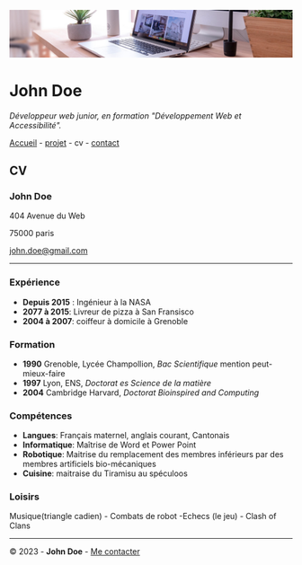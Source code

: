 ![desk banner](img/desk-banner.jpg)

# John Doe

*Développeur web junior, en formation "Développement Web et Accessibilité".*

[Accueil](README.md) - [projet](projet.md) - cv - [contact](contact.md)

## CV

### John Doe

404 Avenue du Web

75000 paris

[john.doe@gmail.com](mailto:john.doe@gmail.com)

- - -

### Expérience

- **Depuis 2015** : Ingénieur à la NASA
- **2077 à 2015**: Livreur de pizza à San Fransisco
- **2004 à 2007**: coiffeur à domicile à Grenoble

### Formation

- **1990** Grenoble, Lycée Champollion, *Bac Scientifique* mention peut-mieux-faire
- **1997** Lyon, ENS, *Doctorat es Science de la matière*
- **2004** Cambridge Harvard, *Doctorat Bioinspired and Computing*

### Compétences

- **Langues**: Français maternel, anglais courant, Cantonais
- **Informatique**: Maîtrise de Word et Power Point
- **Robotique**: Maitrise du remplacement des membres inférieurs par des membres artificiels bio-mécaniques
- **Cuisine**: maitraise du Tiramisu au spéculoos

### Loisirs

Musique(triangle cadien) - Combats de robot -Echecs (le jeu) - Clash of Clans

- - -

© 2023 - **John Doe**  - [Me contacter](contact.md)
